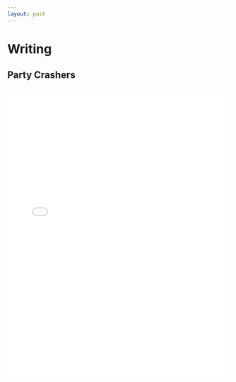 ```yaml
---
layout: post
---
```

# Writing
## Party Crashers

<iframe src="/assets/PartyCrashers.pdf" frameborder="0" width="100%" height="650px"></iframe>